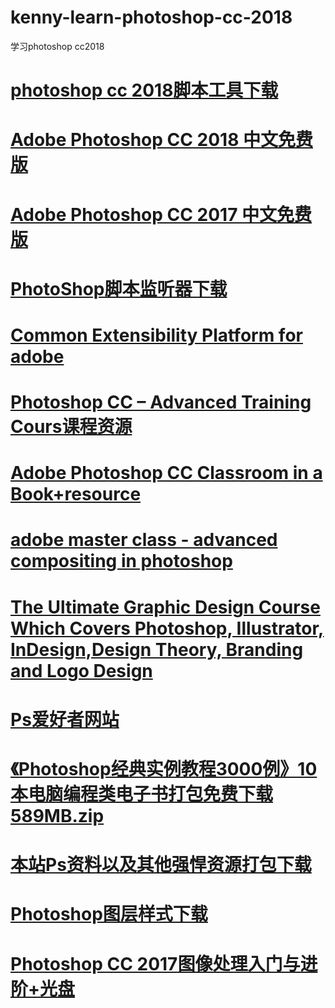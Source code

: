# kenny-learn-photoshop-cc-2018
学习photoshop cc2018
# <a href="https://github.com/Adobe-CEP/CEP-Resources/tree/master/ExtendScript-Toolkit">photoshop cc 2018脚本工具下载</a>
# <a href="http://www.uzzf.com/soft/381510.html">Adobe Photoshop CC 2018 中文免费版</a>
# <a href="https://mysoftwarefree.com/adobe-photoshop-cc-2017-free-download/">Adobe Photoshop CC 2017 中文免费版</a>
# <a href="https://download.adobe.com/pub/adobe/photoshop/win/13.x/Win_Scripting_Plug-In.zip">PhotoShop脚本监听器下载</a>
# <a href="https://github.com/Adobe-CEP/CEP-Resources">Common Extensibility Platform for adobe</a>
# <a href="https://github.com/grimgoon/Photoshop-CC-Advanced-Training-Course">Photoshop CC – Advanced Training Cours课程资源</a>
# <a href="https://www.academia.edu/34453861/Adobe_Photoshop_CC_Classroom_in_a_Book">Adobe Photoshop CC Classroom in a Book+resource</a>
# <a href="http://repo.darmajaya.ac.id/5594/1/Adobe%20Master%20Class_%20Advanced%20Compositing%20in%20Adobe%20Photoshop%20CC_%20Bringing%20the%20Impossible%20to%20Reality%2C%202nd%20Edition%20%28%20PDFDrive%20%29.pdf">adobe master class - advanced compositing in photoshop</a>
# <a href="https://github.com/thijsBoet/graphic-design-masterclass">The Ultimate Graphic Design Course Which Covers Photoshop, Illustrator, InDesign,Design Theory, Branding and Logo Design</a>
# <a href="http://www.psahz.com/">Ps爱好者网站</a>
# <a href="https://u062.com/file/133802-222492734">《Photoshop经典实例教程3000例》10本电脑编程类电子书打包免费下载589MB.zip</a>
# <a href="http://mydbfx.com/?p=5364">本站Ps资料以及其他强悍资源打包下载</a>
# <a href="http://www.psxiazai.com/135713.html">Photoshop图层样式下载</a>
# <a href="http://221.13.137.120:8093/bookcd/index/bdetail.do?RUID=22cd0d6b0003e20bd3">Photoshop CC 2017图像处理入门与进阶+光盘</a>
# <a href=""></a>
# <a href=""></a>
# <a href=""></a>
# <a href=""></a>
# <a href=""></a>
# <a href=""></a>
# <a href=""></a>
# <a href=""></a>
